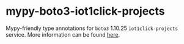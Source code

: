 # mypy-boto3-iot1click-projects

Mypy-friendly type annotations for `boto3` 1.10.25 `iot1click-projects` service.
More information can be found [here](https://github.com/vemel/mypy_boto3).